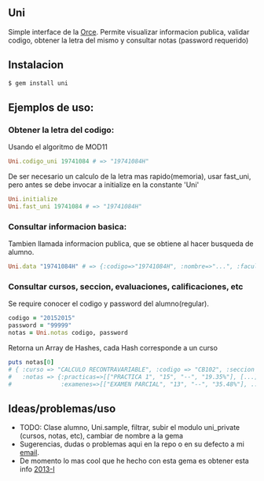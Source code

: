 ## Uni
Simple interface de la [Orce](http://www.orce.uni.edu.pe/).
Permite visualizar informacion publica, validar codigo, obtener la letra del mismo y consultar notas (password requerido)
## Instalacion
```bash
$ gem install uni
```
## Ejemplos de uso:
### Obtener la letra del codigo:
Usando el algoritmo de MOD11
```ruby
Uni.codigo_uni 19741084 # => "19741084H"
```
De ser necesario un calculo de la letra mas rapido(memoria), usar fast_uni, pero antes se debe invocar a initialize en la constante 'Uni'
```ruby
Uni.initialize
Uni.fast_uni 19741084 # => "19741084H"
```
### Consultar informacion basica:
Tambien llamada informacion publica, que se obtiene al hacer busqueda de alumno.
```ruby
Uni.data "19741084H" # => {:codigo=>"19741084H", :nombre=>"...", :facultad=>"...", ...}
```
### Consultar cursos, seccion, evaluaciones, calificaciones, etc
Se require conocer el codigo y password del alumno(regular).
```ruby
codigo = "20152015"
password = "99999"
notas = Uni.notas codigo, password
```
Retorna un Array de Hashes, cada Hash corresponde a un curso
```ruby
puts notas[0]
# { :curso => "CALCULO RECONTRAVARIABLE", :codigo => "CB102", :seccion => "U",
#   :notas => {:practicas=>[["PRACTICA 1", "15", "--", "19.35%"], [...], ...],
#              :examenes=>[["EXAMEN PARCIAL", "13", "--", "35.48%"], ...]}}
```
## Ideas/problemas/uso
* TODO: Clase alumno, Uni.sample, filtrar, subir el modulo uni_private (cursos, notas, etc), cambiar de nombre a la gema
* Sugerencias, dudas o problemas aqui en la repo o en su defecto a mi [email](mailto:cxrlospxndo@gmail.com).
* De momento lo mas cool que he hecho con esta gema es obtener esta info [2013-I](http://goo.gl/hqNKI)

